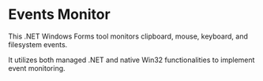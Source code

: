 # Events Monitor
This .NET Windows Forms tool monitors clipboard, mouse, keyboard, and filesystem events.

It utilizes both managed .NET and native Win32 functionalities to implement event monitoring.
